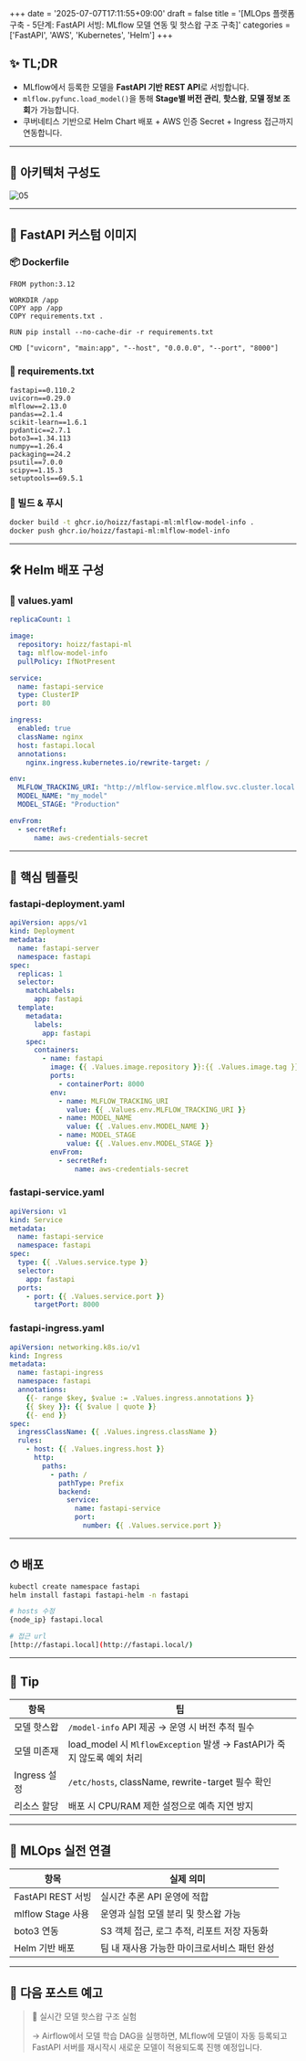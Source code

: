+++
date = '2025-07-07T17:11:55+09:00'
draft = false
title = '[MLOps 플랫폼 구축 - 5단계: FastAPI 서빙: MLflow 모델 연동 및 핫스왑 구조 구축]'
categories = ['FastAPI', 'AWS', 'Kubernetes', 'Helm']
+++

## ✨ TL;DR

- MLflow에서 등록한 모델을 **FastAPI 기반 REST API**로 서빙합니다.
- `mlflow.pyfunc.load_model()`을 통해 **Stage별 버전 관리**, **핫스왑**, **모델 정보 조회**가 가능합니다.
- 쿠버네티스 기반으로 Helm Chart 배포 + AWS 인증 Secret + Ingress 접근까지 연동합니다.

---

## 📐 아키텍처 구성도

![05](/mlops-journey/images/05.png)

---

## 🐳 FastAPI 커스텀 이미지

### 📦 Dockerfile

```
FROM python:3.12

WORKDIR /app
COPY app /app
COPY requirements.txt .

RUN pip install --no-cache-dir -r requirements.txt

CMD ["uvicorn", "main:app", "--host", "0.0.0.0", "--port", "8000"]
```

### 📄 requirements.txt

```
fastapi==0.110.2
uvicorn==0.29.0
mlflow==2.13.0
pandas==2.1.4
scikit-learn==1.6.1
pydantic==2.7.1
boto3==1.34.113
numpy==1.26.4
packaging==24.2
psutil==7.0.0
scipy==1.15.3
setuptools==69.5.1
```

### 🚀 빌드 & 푸시

```bash
docker build -t ghcr.io/hoizz/fastapi-ml:mlflow-model-info .
docker push ghcr.io/hoizz/fastapi-ml:mlflow-model-info
```

---

## 🛠️ Helm 배포 구성

### 🧾 values.yaml

```yaml
replicaCount: 1

image:
  repository: hoizz/fastapi-ml
  tag: mlflow-model-info
  pullPolicy: IfNotPresent

service:
  name: fastapi-service
  type: ClusterIP
  port: 80

ingress:
  enabled: true
  className: nginx
  host: fastapi.local
  annotations:
    nginx.ingress.kubernetes.io/rewrite-target: /

env:
  MLFLOW_TRACKING_URI: "http://mlflow-service.mlflow.svc.cluster.local:5000"
  MODEL_NAME: "my_model"
  MODEL_STAGE: "Production"

envFrom:
  - secretRef:
      name: aws-credentials-secret
```

---

## 📄 핵심 템플릿

### fastapi-deployment.yaml

```yaml
apiVersion: apps/v1
kind: Deployment
metadata:
  name: fastapi-server
  namespace: fastapi
spec:
  replicas: 1
  selector:
    matchLabels:
      app: fastapi
  template:
    metadata:
      labels:
        app: fastapi
    spec:
      containers:
        - name: fastapi
          image: {{ .Values.image.repository }}:{{ .Values.image.tag }}
          ports:
            - containerPort: 8000
          env:
            - name: MLFLOW_TRACKING_URI
              value: {{ .Values.env.MLFLOW_TRACKING_URI }}
            - name: MODEL_NAME
              value: {{ .Values.env.MODEL_NAME }}
            - name: MODEL_STAGE
              value: {{ .Values.env.MODEL_STAGE }}
          envFrom:
            - secretRef:
                name: aws-credentials-secret
```

### fastapi-service.yaml

```yaml
apiVersion: v1
kind: Service
metadata:
  name: fastapi-service
  namespace: fastapi
spec:
  type: {{ .Values.service.type }}
  selector:
    app: fastapi
  ports:
    - port: {{ .Values.service.port }}
      targetPort: 8000
```

### fastapi-ingress.yaml

```yaml
apiVersion: networking.k8s.io/v1
kind: Ingress
metadata:
  name: fastapi-ingress
  namespace: fastapi
  annotations:
    {{- range $key, $value := .Values.ingress.annotations }}
    {{ $key }}: {{ $value | quote }}
    {{- end }}
spec:
  ingressClassName: {{ .Values.ingress.className }}
  rules:
    - host: {{ .Values.ingress.host }}
      http:
        paths:
          - path: /
            pathType: Prefix
            backend:
              service:
                name: fastapi-service
                port:
                  number: {{ .Values.service.port }}
```

---

## ⏱ 배포

```bash
kubectl create namespace fastapi
helm install fastapi fastapi-helm -n fastapi

# hosts 수정
{node_ip} fastapi.local

# 접근 url
[http://fastapi.local](http://fastapi.local/)
```

---

## 🧩 Tip

| 항목 | 팁 |
| --- | --- |
| 모델 핫스왑 | `/model-info` API 제공 → 운영 시 버전 추적 필수 |
| 모델 미존재 | load_model 시 `MlflowException` 발생 → FastAPI가 죽지 않도록 예외 처리 |
| Ingress 설정 | `/etc/hosts`, className, rewrite-target 필수 확인 |
| 리소스 할당 | 배포 시 CPU/RAM 제한 설정으로 예측 지연 방지 |

---

## 🔧 MLOps 실전 연결

| 항목 | 실제 의미 |
| --- | --- |
| FastAPI REST 서빙 | 실시간 추론 API 운영에 적합 |
| mlflow Stage 사용 | 운영과 실험 모델 분리 및 핫스왑 가능 |
| boto3 연동 | S3 객체 접근, 로그 추적, 리포트 저장 자동화 |
| Helm 기반 배포 | 팀 내 재사용 가능한 마이크로서비스 패턴 완성 |

---

## 🧭 다음 포스트 예고

> 🧠 실시간 모델 핫스왑 구조 실험
> 
> 
> → Airflow에서 모델 학습 DAG을 실행하면, 
> MLflow에 모델이 자동 등록되고 FastAPI 서버를 재시작시 새로운 모델이 적용되도록 진행 예정입니다.
>
